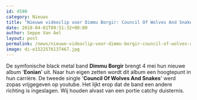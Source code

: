 ```yaml
---
id: 4590
category: Nieuws
title: "Nieuwe videoclip voor Dimmu Borgir: Council Of Wolves And Snakes"
date: 2018-04-01T09:51:32+00:00
author: Seppe Van Ael
layout: post
permalink: /news/nieuwe-videoclip-voor-dimmu-borgir-council-of-wolves-and-snakes/
image: di-e1522576137467.jpg
---
```

De symfonische black metal band **Dimmu Borgir** brengt 4 mei hun nieuwe album '**Eonian**' uit. Naar hun eigen zetten wordt dit album een hoogtepunt in hun carrière. De tweede single '**Council Of Wolves And Snakes**' werd zopas vrijgegeven op youtube. Het lijkt erop dat de band een andere richting is ingeslagen. Wij houden alvast van een portie catchy duisternis.

&nbsp;
